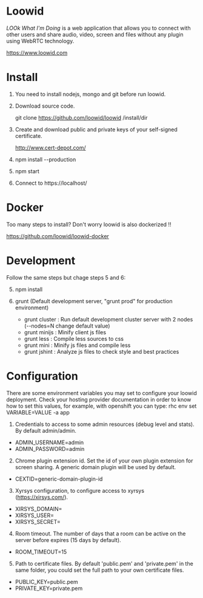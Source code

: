 Loowid
======

*LOOk What I'm Doing* is a web application that allows you to connect with other users and share audio, video, screen and files without any plugin using WebRTC technology.

https://www.loowid.com
  
Install
=======

  1. You need to install nodejs, mongo and git before run loowid.
  2. Download source code.
  
      git clone https://github.com/loowid/loowid /install/dir
  3. Create and download public and private keys of your self-signed certificate.
  
      http://www.cert-depot.com/ 
  4. npm install --production  
  5. npm start
  6. Connect to https://localhost/

Docker
=======

  Too many steps to install? Don't worry loowid is also dockerized !!
  
  https://github.com/loowid/loowid-docker
  
Development
===========

  Follow the same steps but chage steps 5 and 6:
  
  5. npm install
  6. grunt (Default development server, "grunt prod" for production environment)
  
	 * grunt cluster	: Run default development cluster server with 2 nodes (--nodes=N change default value)
	 * grunt minijs		: Minify client js files
	 * grunt less		: Compile less sources to css
	 * grunt mini		: Minify js files and compile less
	 * grunt jshint		: Analyze js files to check style and best practices
  
Configuration
=============

  There are some environment variables you may set to configure your loowid deployment. 
  Check your hosting provider documentation in order to know how to set this values, for example, with openshift you can type:
  	rhc env set VARIABLE=VALUE -a app
  
  1. Credentials to access to some admin resources (debug level and stats). By default admin/admin.
  
  * ADMIN_USERNAME=admin
  * ADMIN_PASSWORD=admin
  
  2. Chrome plugin extension id. Set the id of your own plugin extension for screen sharing. A generic domain plugin will be used by default.
  
  * CEXTID=generic-domain-plugin-id
  
  3. Xyrsys configuration, to configure access to xyrsys (https://xirsys.com/).
  
  * XIRSYS_DOMAIN=
  * XIRSYS_USER=
  * XIRSYS_SECRET=
  
  4. Room timeout. The number of days that a room can be active on the server before expires (15 days by default).
  
  * ROOM_TIMEOUT=15
  
  5. Path to certificate files. By default 'public.pem' and 'private.pem' in the same folder, you could set the full path to your own certificate files.
  
  * PUBLIC_KEY=public.pem
  * PRIVATE_KEY=private.pem

